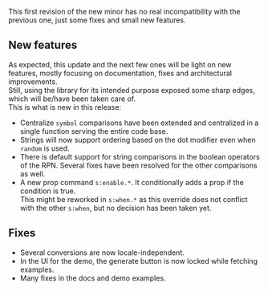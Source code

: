 This first revision of the new minor has no real incompatibility with the previous one, just some fixes and small new features.

## New features

As expected, this update and the next few ones will be light on new features, mostly focusing on documentation, fixes and architectural improvements.  
Still, using the library for its intended purpose exposed some sharp edges, which will be/have been taken care of.  
This is what is new in this release:

- Centralize `symbol` comparisons have been extended and centralized in a single function serving the entire code base.
- Strings will now support ordering based on the dot modifier even when `random` is used.
- There is default support for string comparisons in the boolean operators of the RPN. Several fixes have been resolved for the other comparisons as well.
- A new prop command `s:enable.*`. It conditionally adds a prop if the condition is true.  
  This might be reworked in `s:when.*` as this override does not conflict with the other `s:when`, but no decision has been taken yet.

## Fixes

- Several conversions are now locale-independent.
- In the UI for the demo, the generate button is now locked while fetching examples.
- Many fixes in the docs and demo examples.

